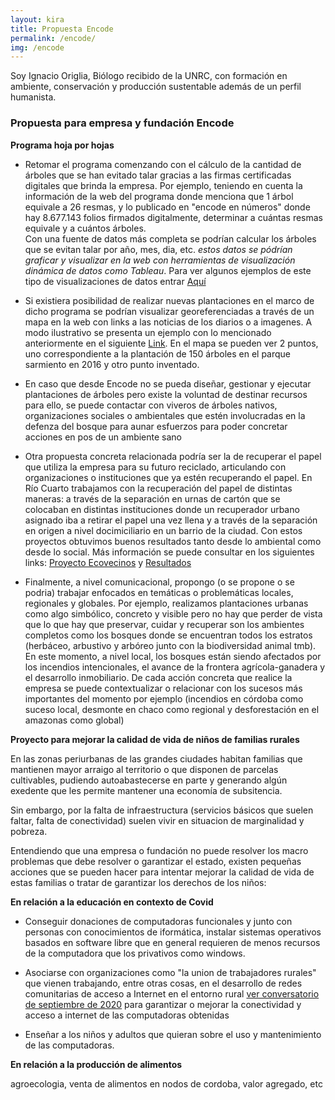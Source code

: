 ```yaml
---
layout: kira
title: Propuesta Encode
permalink: /encode/
img: /encode
---
```


Soy Ignacio Origlia, Biólogo recibido de la UNRC, con formación en ambiente, conservación y producción sustentable además de un perfil humanista.

### Propuesta para empresa y fundación Encode

__Programa hoja por hojas__  

- Retomar el programa comenzando con el cálculo de la cantidad de árboles que se han evitado talar gracias a las firmas certificadas digitales que brinda la empresa. Por ejemplo, teniendo en cuenta la información de la web del programa donde menciona que 1 árbol equivale a 26 resmas, y lo publicado en "encode en números" donde hay 8.677.143 folios firmados digitalmente, determinar a cuántas resmas equivale y a cuántos árboles.  
Con una fuente de datos más completa se podrían calcular los árboles que se evitan talar por año, mes, dia, etc.
_estos datos se pódrían graficar y visualizar en la web con herramientas de visualización dinámica de datos como Tableau_. Para ver algunos ejemplos de este tipo de visualizaciones de datos entrar [Aquí](https://respeto.org.ar/fondo_de_ahorros/)  

- Si existiera posibilidad de realizar nuevas plantaciones en el marco de dicho programa se podrían visualizar georeferenciadas a través de un mapa en la web con links a las noticias de los diarios o a imagenes. A modo ilustrativo se presenta un ejemplo con lo mencionado anteriormente en el siguiente [Link](https://contaminantesambientales.ar/mapa2.html). En el mapa se pueden ver 2 puntos, uno correspondiente a la plantación de 150 árboles en el parque sarmiento en 2016 y otro punto inventado.

- En caso que desde Encode no se pueda diseñar, gestionar y ejecutar plantaciones de árboles pero existe la voluntad de destinar recursos para ello, se puede contactar con viveros de árboles nativos, organizaciones sociales o ambientales que estén involucradas en la defenza del bosque para aunar esfuerzos para poder concretar acciones en pos de un ambiente sano

- Otra propuesta concreta relacionada podría ser la de recuperar el papel que utiliza la empresa para su futuro reciclado, articulando con organizaciones o instituciones que ya estén recuperando el papel. En Río Cuarto trabajamos con la recuperación del papel de distintas maneras: a través de la separación en urnas de cartón que se colocaban en distintas instituciones donde un recuperador urbano asignado iba a retirar el papel una vez llena y a través de la separación en origen a nivel docimiciliario en un barrio de la ciudad. Con estos proyectos obtuvimos buenos resultados tanto desde lo ambiental como desde lo social. Más información se puede consultar en los siguientes links: [Proyecto Ecovecinos](https://respeto.org.ar/ecovecinos/proyecto/) y [Resultados](https://respeto.org.ar/ecovecinos/resultados/)

- Finalmente, a nivel comunicacional, propongo (o se propone o se podria) trabajar enfocados en temáticas o problemáticas locales, regionales y globales. Por ejemplo, realizamos plantaciones urbanas como algo simbólico, concreto y visible pero no hay que perder de vista que lo que hay que preservar, cuidar y recuperar son los ambientes completos como los bosques donde se encuentran todos los estratos (herbáceo, arbustivo y arbóreo junto con la biodiversidad animal tmb). En este momento, a nivel local, los bosques están siendo afectados por los incendios intencionales, el avance de la frontera agrícola-ganadera y el desarrollo inmobiliario. De cada acción concreta que realice la empresa se puede contextualizar o relacionar con los sucesos más importantes del momento por ejemplo (incendios en córdoba como suceso local, desmonte en chaco como regional y desforestación en el amazonas como global)


__Proyecto para mejorar la calidad de vida de niños de familias rurales__  

En las zonas periurbanas de las grandes ciudades habitan familias que mantienen mayor arraigo al territorio o que disponen de parcelas cultivables, pudiendo autoabastecerse en parte y generando algún exedente que les permite mantener una economía de subsitencia.

Sin embargo, por la falta de infraestructura (servicios básicos que suelen faltar, falta de conectividad) suelen vivir en situacion de marginalidad y pobreza.

Entendiendo que una empresa o fundación no puede resolver los macro problemas que debe resolver o garantizar el estado, existen pequeñas acciones que se pueden hacer para intentar mejorar la calidad de vida de estas familias o tratar de garantizar los derechos de los niños:

__En relación a la educación en contexto de Covid__  
- Conseguir donaciones de computadoras funcionales y junto con personas con conocimientos de iformática, instalar sistemas operativos basados en software libre que en general requieren de menos recursos de la computadora que los privativos como windows.

- Asociarse con organizaciones como "la union de trabajadores rurales" que vienen trabajando, entre otras cosas, en el desarrollo de redes comunitarias de acceso a Internet en el entorno rural [ver conversatorio de septiembre de 2020](https://youtu.be/jJPO9pyI3Ic?t=3209) para garantizar o mejorar la conectividad y acceso a internet de las computadoras obtenidas

- Enseñar a los niños y adultos que quieran sobre el uso y mantenimiento de las computadoras.

__En relación a la producción de alimentos__  

agroecologia, venta de alimentos en nodos de cordoba, valor agregado, etc

